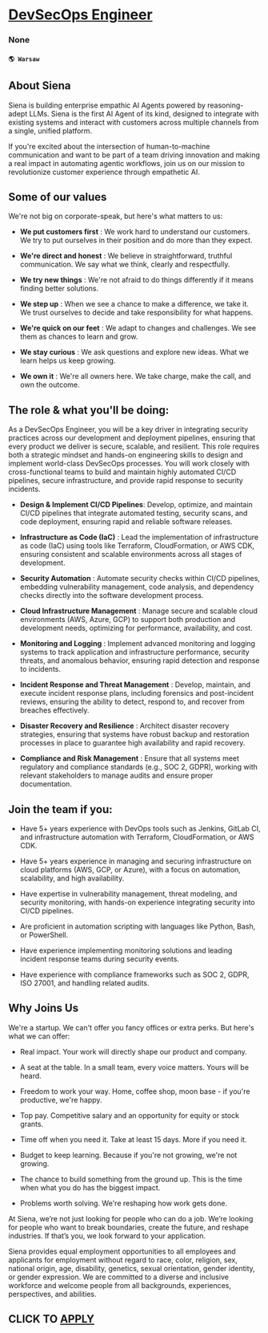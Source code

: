 # [DevSecOps Engineer](https://www.remotewlb.com/apply/devsecops-engineer-127568)  
### None  
#### `🌎 Warsaw`  

## **About Siena**

Siena is building enterprise empathic AI Agents powered by reasoning-adept LLMs. Siena is the first AI Agent of its kind, designed to integrate with existing systems and interact with customers across multiple channels from a single, unified platform.

If you're excited about the intersection of human-to-machine communication and want to be part of a team driving innovation and making a real impact in automating agentic workflows, join us on our mission to revolutionize customer experience through empathetic AI.

##  **Some of our values**

We're not big on corporate-speak, but here's what matters to us:

  *  **We put customers first** : We work hard to understand our customers. We try to put ourselves in their position and do more than they expect.

  *  **We're direct and honest** : We believe in straightforward, truthful communication. We say what we think, clearly and respectfully.

  *  **We try new things** : We're not afraid to do things differently if it means finding better solutions.

  *  **We step up** : When we see a chance to make a difference, we take it. We trust ourselves to decide and take responsibility for what happens.

  *  **We're quick on our feet** : We adapt to changes and challenges. We see them as chances to learn and grow.

  *  **We stay curious** : We ask questions and explore new ideas. What we learn helps us keep growing.

  *  **We own it** : We're all owners here. We take charge, make the call, and own the outcome. 

## **The role & what you'll be doing:**

As a DevSecOps Engineer, you will be a key driver in integrating security practices across our development and deployment pipelines, ensuring that every product we deliver is secure, scalable, and resilient. This role requires both a strategic mindset and hands-on engineering skills to design and implement world-class DevSecOps processes. You will work closely with cross-functional teams to build and maintain highly automated CI/CD pipelines, secure infrastructure, and provide rapid response to security incidents.

  *  **Design & Implement CI/CD Pipelines**: Develop, optimize, and maintain CI/CD pipelines that integrate automated testing, security scans, and code deployment, ensuring rapid and reliable software releases.

  *  **Infrastructure as Code (IaC)** : Lead the implementation of infrastructure as code (IaC) using tools like Terraform, CloudFormation, or AWS CDK, ensuring consistent and scalable environments across all stages of development.

  *  **Security Automation** : Automate security checks within CI/CD pipelines, embedding vulnerability management, code analysis, and dependency checks directly into the software development process.

  *  **Cloud Infrastructure Management** : Manage secure and scalable cloud environments (AWS, Azure, GCP) to support both production and development needs, optimizing for performance, availability, and cost.

  *  **Monitoring and Logging** : Implement advanced monitoring and logging systems to track application and infrastructure performance, security threats, and anomalous behavior, ensuring rapid detection and response to incidents.

  *  **Incident Response and Threat Management** : Develop, maintain, and execute incident response plans, including forensics and post-incident reviews, ensuring the ability to detect, respond to, and recover from breaches effectively.

  *  **Disaster Recovery and Resilience** : Architect disaster recovery strategies, ensuring that systems have robust backup and restoration processes in place to guarantee high availability and rapid recovery.

  *  **Compliance and Risk Management** : Ensure that all systems meet regulatory and compliance standards (e.g., SOC 2, GDPR), working with relevant stakeholders to manage audits and ensure proper documentation.

##  **Join the team if you:**

  * Have 5+ years experience with DevOps tools such as Jenkins, GitLab CI, and infrastructure automation with Terraform, CloudFormation, or AWS CDK.

  * Have 5+ years experience in managing and securing infrastructure on cloud platforms (AWS, GCP, or Azure), with a focus on automation, scalability, and high availability.

  * Have expertise in vulnerability management, threat modeling, and security monitoring, with hands-on experience integrating security into CI/CD pipelines.

  * Are proficient in automation scripting with languages like Python, Bash, or PowerShell.

  * Have experience implementing monitoring solutions and leading incident response teams during security events.

  * Have experience with compliance frameworks such as SOC 2, GDPR, ISO 27001, and handling related audits.

##  **Why Joins Us**

We're a startup. We can't offer you fancy offices or extra perks. But here's what we can offer:

  * Real impact. Your work will directly shape our product and company.

  * A seat at the table. In a small team, every voice matters. Yours will be heard.

  * Freedom to work your way. Home, coffee shop, moon base - if you're productive, we're happy.

  * Top pay. Competitive salary and an opportunity for equity or stock grants. 

  * Time off when you need it. Take at least 15 days. More if you need it. 

  * Budget to keep learning. Because if you're not growing, we're not growing.

  * The chance to build something from the ground up. This is the time when what you do has the biggest impact.

  * Problems worth solving. We're reshaping how work gets done.

At Siena, we’re not just looking for people who can do a job. We’re looking for people who want to break boundaries, create the future, and reshape industries. If that’s you, we look forward to your application.

Siena provides equal employment opportunities to all employees and applicants for employment without regard to race, color, religion, sex, national origin, age, disability, genetics, sexual orientation, gender identity, or gender expression. We are committed to a diverse and inclusive workforce and welcome people from all backgrounds, experiences, perspectives, and abilities.

  
## CLICK TO [APPLY](https://www.remotewlb.com/apply/devsecops-engineer-127568)

